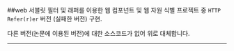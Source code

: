 ##web
서블릿 필터 및 래퍼를 이용한 웹 컴포넌트 및 웹 자원 식별 프로젝트 중 `HTTP Refer(r)er` 버전
(실패한 버전) 구현.

다른 버전(논문에 이용된 버전)에 대한 소스코드가 없어 위로 대체합니다.

---